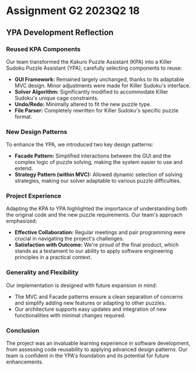 # Assignment G2 2023Q2 18

## YPA Development Reflection

### Reused KPA Components

Our team transformed the Kakuro Puzzle Assistant (KPA) into a Killer Sudoku Puzzle Assistant (YPA), carefully selecting components to reuse:

- **GUI Framework:** Remained largely unchanged, thanks to its adaptable MVC design. Minor adjustments were made for Killer Sudoku's interface.
- **Solver Algorithm:** Significantly modified to accommodate Killer Sudoku's unique cage constraints.
- **Undo/Redo:** Minimally altered to fit the new puzzle type.
- **File Parser:** Completely rewritten for Killer Sudoku's specific puzzle format.

### New Design Patterns

To enhance the YPA, we introduced two key design patterns:

- **Facade Pattern:** Simplified interactions between the GUI and the complex logic of puzzle solving, making the system easier to use and extend.
- **Strategy Pattern (within MVC):** Allowed dynamic selection of solving strategies, making our solver adaptable to various puzzle difficulties.

### Project Experience

Adapting the KPA to YPA highlighted the importance of understanding both the original code and the new puzzle requirements. Our team's approach emphasized:

- **Effective Collaboration:** Regular meetings and pair programming were crucial in navigating the project's challenges.
- **Satisfaction with Outcome:** We're proud of the final product, which stands as a testament to our ability to apply software engineering principles in a practical context.

### Generality and Flexibility

Our implementation is designed with future expansion in mind:

- The MVC and Facade patterns ensure a clean separation of concerns and simplify adding new features or adapting to other puzzles.
- Our architecture supports easy updates and integration of new functionalities with minimal changes required.

### Conclusion

The project was an invaluable learning experience in software development, from assessing code reusability to applying advanced design patterns. Our team is confident in the YPA's foundation and its potential for future enhancements.
